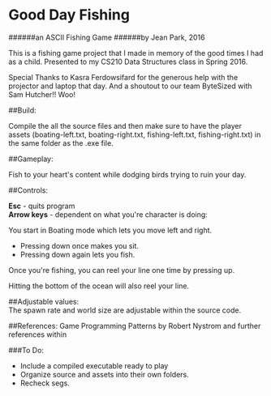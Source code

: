 # Good Day Fishing
######an ASCII Fishing Game
######by Jean Park, 2016

This is a fishing game project that I made in memory of the good times I had as a child.
Presented to my CS210 Data Structures class in Spring 2016.


Special Thanks to Kasra Ferdowsifard for the generous help with the projector and laptop that day.
And a shoutout to our team ByteSized with Sam Hutcher!! Woo!

##Build:

Compile the all the source files and then make sure to have the player assets 
(boating-left.txt, boating-right.txt, fishing-left.txt, fishing-right.txt) 
in the same folder as the .exe file.

##Gameplay:

  Fish to your heart's content while dodging birds trying to ruin your day.
  
##Controls:

  **Esc** - quits program  
  **Arrow keys** - dependent on what you're character is doing:  
  
  
  You start in Boating mode which lets you move left and right.
  + Pressing down once makes you sit.   
  + Pressing down again lets you fish.
  
Once you're fishing, you can reel your line one time by pressing up.   


Hitting the bottom of the ocean will also reel your line.  


##Adjustable values:  
The spawn rate and world size are adjustable within the source code.  


##References:
Game Programming Patterns by Robert Nystrom and further references within

###To Do:  
+ Include a compiled executable ready to play 
+ Organize source and assets into their own folders.  
+ Recheck segs.  


